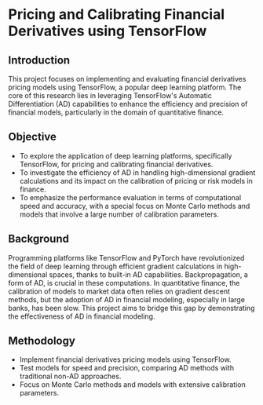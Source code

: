 # Pricing and Calibrating Financial Derivatives using TensorFlow
## Introduction
This project focuses on implementing and evaluating 
financial derivatives pricing models using TensorFlow, 
a popular deep learning platform. The core of this 
research lies in leveraging TensorFlow's Automatic 
Differentiation (AD) capabilities to enhance the 
efficiency and precision of financial models, 
particularly in the domain of quantitative finance.

## Objective
- To explore the application of deep learning platforms,
specifically TensorFlow, for pricing and calibrating 
financial derivatives.
- To investigate the efficiency of AD in handling 
high-dimensional gradient calculations and its impact
on the calibration of pricing or risk models in finance.
- To emphasize the performance evaluation in terms 
of computational speed and accuracy, with a special 
focus on Monte Carlo methods and models that involve 
a large number of calibration parameters.

## Background
Programming platforms like TensorFlow and PyTorch have
revolutionized the field of deep learning through 
efficient gradient calculations in high-dimensional 
spaces, thanks to built-in AD capabilities. 
Backpropagation, a form of AD, is crucial in these 
computations. In quantitative finance, the calibration
of models to market data often relies on gradient 
descent methods, but the adoption of AD in financial 
modeling, especially in large banks, has been slow. 
This project aims to bridge this gap by demonstrating 
the effectiveness of AD in financial modeling.

## Methodology
- Implement financial derivatives pricing models using
TensorFlow.
- Test models for speed and precision, comparing AD 
methods with traditional non-AD approaches.
- Focus on Monte Carlo methods and models with extensive
calibration parameters.


